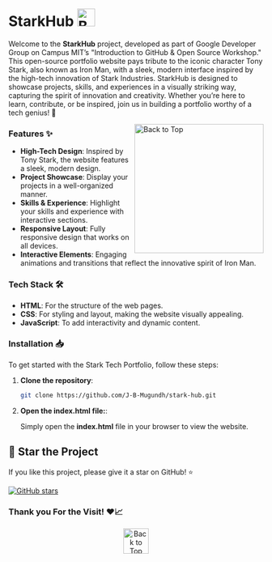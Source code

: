 <p id="header"><p>

# StarkHub <img src="https://freepngimg.com/download/chibi/149662-chibi-iron-man-png-download-free.png" alt="Back to Top" width="35" height="35">

Welcome to the **StarkHub** project, developed as part of Google Developer Group on Campus MIT’s "Introduction to GitHub & Open Source Workshop." This open-source portfolio website pays tribute to the iconic character Tony Stark, also known as Iron Man, with a sleek, modern interface inspired by the high-tech innovation of Stark Industries. StarkHub is designed to showcase projects, skills, and experiences in a visually striking way, capturing the spirit of innovation and creativity. Whether you’re here to learn, contribute, or be inspired, join us in building a portfolio worthy of a tech genius! 🚀

<img align="right" src="https://i.pinimg.com/originals/a8/d5/ba/a8d5baeb06fc12c77ccefd0121010d20.gif" alt="Back to Top" width="255" height="255">

### Features ✨ 

- **High-Tech Design**: Inspired by Tony Stark, the website features a sleek, modern design.
- **Project Showcase**: Display your projects in a well-organized manner.
- **Skills & Experience**: Highlight your skills and experience with interactive sections.
- **Responsive Layout**: Fully responsive design that works on all devices.
- **Interactive Elements**: Engaging animations and transitions that reflect the innovative spirit of Iron Man.

### Tech Stack 🛠

- **HTML**: For the structure of the web pages.
- **CSS**: For styling and layout, making the website visually appealing.
- **JavaScript**: To add interactivity and dynamic content.

### Installation 📥

To get started with the Stark Tech Portfolio, follow these steps:

1. **Clone the repository**:
   ```bash
   git clone https://github.com/J-B-Mugundh/stark-hub.git
   ``` 
2. **Open the index.html file:**:

    Simply open the **index.html** file in your browser to view the website.


## 🌟 Star the Project

If you like this project, please give it a star on GitHub! ⭐

[![GitHub stars](https://img.shields.io/github/stars/J-B-Mugundh/stark-hub.svg?style=social&label=Star)](https://github.com/J-B-Mugundh/stark-hub)
<br>

### Thank you For the Visit! ❤️📈

<div align="center">
    <a href="#header">
       <img src="https://i.pinimg.com/originals/f8/57/5e/f8575e719ad2e47282123f60a7c13407.gif" alt="Back to Top" width="50" height="50">
    </a>
</div>
